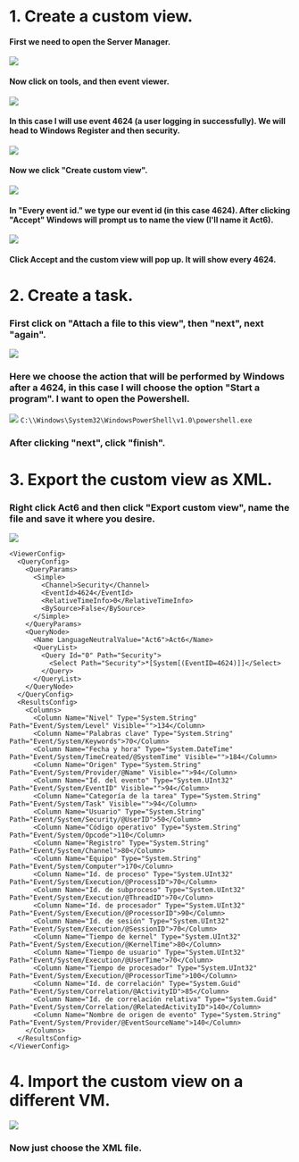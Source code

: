 # 1. Create a custom view.
#### First we need to open the Server Manager.
![](Assets/1.png)
#### Now click on tools, and then event viewer.
![](Assets/2.png)
#### In this case I will use event 4624 (a user logging in successfully). We will head to Windows Register and then security.

![](Assets/3.png)
#### Now we click "Create custom view".
![](Assets/4.png)
#### In "Every event id." we type our event id (in this case 4624). After clicking "Accept" Windows will prompt us to name the view (I'll name it Act6).
![](Assets/5.png)
#### Click Accept and the custom view will pop up. It will show every 4624.
# 2. Create a task.
### First click on "Attach a file to this view", then "next", next "again".
![](Assets/6.png)
### Here we choose the action that will be performed by Windows after a 4624, in this case I will choose the option "Start a program". I want to open the Powershell.
![](Assets/7.png)
`C:\\Windows\System32\WindowsPowerShell\v1.0\powershell.exe`
### After clicking "next", click "finish".
# 3. Export the custom view as XML.
### Right click Act6 and then click "Export custom view", name the file and save it where you desire.
![](Assets/8.png)
```
<ViewerConfig>
  <QueryConfig>
    <QueryParams>
      <Simple>
        <Channel>Security</Channel>
        <EventId>4624</EventId>
        <RelativeTimeInfo>0</RelativeTimeInfo>
        <BySource>False</BySource>
      </Simple>
    </QueryParams>
    <QueryNode>
      <Name LanguageNeutralValue="Act6">Act6</Name>
      <QueryList>
        <Query Id="0" Path="Security">
          <Select Path="Security">*[System[(EventID=4624)]]</Select>
        </Query>
      </QueryList>
    </QueryNode>
  </QueryConfig>
  <ResultsConfig>
    <Columns>
      <Column Name="Nivel" Type="System.String" Path="Event/System/Level" Visible="">134</Column>
      <Column Name="Palabras clave" Type="System.String" Path="Event/System/Keywords">70</Column>
      <Column Name="Fecha y hora" Type="System.DateTime" Path="Event/System/TimeCreated/@SystemTime" Visible="">184</Column>
      <Column Name="Origen" Type="System.String" Path="Event/System/Provider/@Name" Visible="">94</Column>
      <Column Name="Id. del evento" Type="System.UInt32" Path="Event/System/EventID" Visible="">94</Column>
      <Column Name="Categoría de la tarea" Type="System.String" Path="Event/System/Task" Visible="">94</Column>
      <Column Name="Usuario" Type="System.String" Path="Event/System/Security/@UserID">50</Column>
      <Column Name="Código operativo" Type="System.String" Path="Event/System/Opcode">110</Column>
      <Column Name="Registro" Type="System.String" Path="Event/System/Channel">80</Column>
      <Column Name="Equipo" Type="System.String" Path="Event/System/Computer">170</Column>
      <Column Name="Id. de proceso" Type="System.UInt32" Path="Event/System/Execution/@ProcessID">70</Column>
      <Column Name="Id. de subproceso" Type="System.UInt32" Path="Event/System/Execution/@ThreadID">70</Column>
      <Column Name="Id. de procesador" Type="System.UInt32" Path="Event/System/Execution/@ProcessorID">90</Column>
      <Column Name="Id. de sesión" Type="System.UInt32" Path="Event/System/Execution/@SessionID">70</Column>
      <Column Name="Tiempo de kernel" Type="System.UInt32" Path="Event/System/Execution/@KernelTime">80</Column>
      <Column Name="Tiempo de usuario" Type="System.UInt32" Path="Event/System/Execution/@UserTime">70</Column>
      <Column Name="Tiempo de procesador" Type="System.UInt32" Path="Event/System/Execution/@ProcessorTime">100</Column>
      <Column Name="Id. de correlación" Type="System.Guid" Path="Event/System/Correlation/@ActivityID">85</Column>
      <Column Name="Id. de correlación relativa" Type="System.Guid" Path="Event/System/Correlation/@RelatedActivityID">140</Column>
      <Column Name="Nombre de origen de evento" Type="System.String" Path="Event/System/Provider/@EventSourceName">140</Column>
    </Columns>
  </ResultsConfig>
</ViewerConfig>

```
# 4. Import the custom view on a different VM.
![](Assets/9.png)
### Now just choose the XML file.